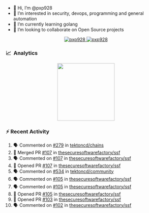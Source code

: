 - 👋  Hi, I’m @pxp928
- 👀  I’m interested in security, devops, programming and general automation
- 🌱  I’m currently learning golang
- 💞️  I’m looking to collaborate on Open Source projects

<p align="center">
  <a href="https://linkedin.com/in/pxp928" target="blank">
    <img src="https://img.shields.io/badge/linkedin-%230077B5.svg?&style=for-the-badge&logo=linkedin&logoColor=white" alt="pxp928" />
  </a>
  <a href="https://twitter.com/pxp928" target="blank">
    <img src="https://img.shields.io/badge/Twitter-1DA1F2?style=for-the-badge&logo=twitter&logoColor=white" alt="pxp928" />
  </a>
</p>

### 📈 &nbsp;Analytics

<p align="center">
  <a href="https://github.com/pxp928">
    <img height="180em" src="https://github-readme-stats-eight-theta.vercel.app/api?username=pxp928&show_icons=true&theme=radical&include_all_commits=true&count_private=true&line_height=26"/>
    <!---
    <img height="180em" src="https://github-readme-stats-eight-theta.vercel.app/api/top-langs/?username=pxp928&layout=compact&theme=radical&line_height=26"/>
    --->
  </a>
</p>

### :zap: Recent Activity

<!--START_SECTION:activity-->
1. 🗣 Commented on [#279](https://github.com/tektoncd/chains/issues/279) in [tektoncd/chains](https://github.com/tektoncd/chains)
2. 🎉 Merged PR [#107](https://github.com/thesecuresoftwarefactory/ssf/pull/107) in [thesecuresoftwarefactory/ssf](https://github.com/thesecuresoftwarefactory/ssf)
3. 🗣 Commented on [#107](https://github.com/thesecuresoftwarefactory/ssf/issues/107) in [thesecuresoftwarefactory/ssf](https://github.com/thesecuresoftwarefactory/ssf)
4. 💪 Opened PR [#107](https://github.com/thesecuresoftwarefactory/ssf/pull/107) in [thesecuresoftwarefactory/ssf](https://github.com/thesecuresoftwarefactory/ssf)
5. 🗣 Commented on [#534](https://github.com/tektoncd/community/issues/534) in [tektoncd/community](https://github.com/tektoncd/community)
6. 🗣 Commented on [#105](https://github.com/thesecuresoftwarefactory/ssf/issues/105) in [thesecuresoftwarefactory/ssf](https://github.com/thesecuresoftwarefactory/ssf)
7. 🗣 Commented on [#105](https://github.com/thesecuresoftwarefactory/ssf/issues/105) in [thesecuresoftwarefactory/ssf](https://github.com/thesecuresoftwarefactory/ssf)
8. 💪 Opened PR [#105](https://github.com/thesecuresoftwarefactory/ssf/pull/105) in [thesecuresoftwarefactory/ssf](https://github.com/thesecuresoftwarefactory/ssf)
9. 💪 Opened PR [#103](https://github.com/thesecuresoftwarefactory/ssf/pull/103) in [thesecuresoftwarefactory/ssf](https://github.com/thesecuresoftwarefactory/ssf)
10. 🗣 Commented on [#102](https://github.com/thesecuresoftwarefactory/ssf/issues/102) in [thesecuresoftwarefactory/ssf](https://github.com/thesecuresoftwarefactory/ssf)
<!--END_SECTION:activity-->

<!---
pxp928/pxp928 is a ✨ special ✨ repository because its `README.md` (this file) appears on your GitHub profile.
You can click the Preview link to take a look at your changes.
--->
